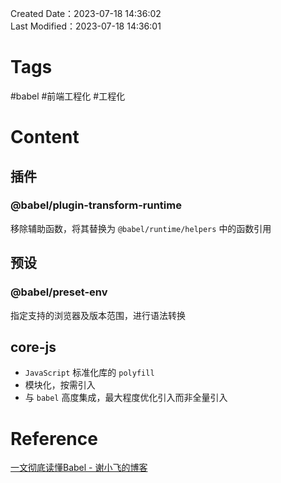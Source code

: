 Created Date：2023-07-18 14:36:02  
Last Modified：2023-07-18 14:36:01

# Tags

#babel #前端工程化 #工程化

# Content

## 插件

### @babel/plugin-transform-runtime

移除辅助函数，将其替换为 `@babel/runtime/helpers` 中的函数引用

## 预设

### @babel/preset-env

指定支持的浏览器及版本范围，进行语法转换

## core-js

- `JavaScript` 标准化库的 `polyfill`
- 模块化，按需引入
- 与 `babel` 高度集成，最大程度优化引入而非全量引入

# Reference

[一文彻底读懂Babel - 谢小飞的博客](https://xieyufei.com/2020/11/18/Babel-Practice.html)
